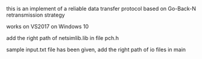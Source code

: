 this is an implement of a reliable data transfer protocol based on Go-Back-N retransmission strategy

works on VS2017 on Windows 10

add the right path of netsimlib.lib in file pch.h

sample input.txt file has been given, add the right path of io files in main